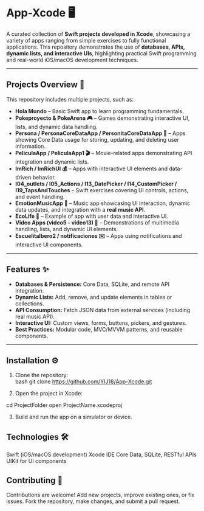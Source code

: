 # App-Xcode 🖥️

A curated collection of **Swift projects developed in Xcode**, showcasing a variety of apps ranging from simple exercises to fully functional applications. This repository demonstrates the use of **databases, APIs, dynamic lists, and interactive UIs**, highlighting practical Swift programming and real-world iOS/macOS development techniques.

---

## Projects Overview 📂

This repository includes multiple projects, such as:

- **Hola Mundo** – Basic Swift app to learn programming fundamentals.  
- **Pokeproyecto & PokeArena 🎮** – Games demonstrating interactive UI, lists, and dynamic data handling.  
- **Persona / PersonaCoreDataApp / PersonitaCoreDataApp 📝** – Apps showing Core Data usage for storing, updating, and deleting user information.  
- **PeliculaApp / PeliculaApp1 🎬** – Movie-related apps demonstrating API integration and dynamic lists.  
- **ImRich / ImRichUI 💰** – Apps with interactive UI elements and data-driven behavior.  
- **I04_outlets / I05_Actions / I13_DatePicker / I14_CustomPicker / I19_TapsAndTouches** – Swift exercises covering UI controls, actions, and event handling.  
- **EmotionMusicApp 🎵** – Music app showcasing UI interaction, dynamic data updates, and integration with a **real music API**.  
- **EcoLife 🌱** – Example of app with user data and interactive UI.  
- **Video Apps (video5 - video13) 🎥** – Demonstrations of multimedia handling, lists, and dynamic UI elements.  
- **EscuelitaIbero2 / notificaciones ✉️** – Apps using notifications and interactive UI components.

---

## Features ✨

- **Databases & Persistence:** Core Data, SQLite, and remote API integration.  
- **Dynamic Lists:** Add, remove, and update elements in tables or collections.  
- **API Consumption:** Fetch JSON data from external services (including real music API).  
- **Interactive UI:** Custom views, forms, buttons, pickers, and gestures.  
- **Best Practices:** Modular code, MVC/MVVM patterns, and reusable components.

---

## Installation ⚙️

1. Clone the repository:  
bash
git clone https://github.com/YIJ18/App-Xcode.git

2. Open the project in Xcode:

cd ProjectFolder
open ProjectName.xcodeproj

3. Build and run the app on a simulator or device.

## Technologies 🛠️
Swift (iOS/macOS development)
Xcode IDE
Core Data, SQLite, RESTful APIs
UIKit for UI components

## Contributing 🤝
Contributions are welcome! Add new projects, improve existing ones, or fix issues. Fork the repository, make changes, and submit a pull request.
